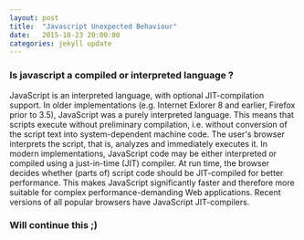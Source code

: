 ```yaml
---
layout: post
title:  "Javascript Unexpected Behaviour"
date:   2015-10-23 20:00:00
categories: jekyll update
---
```


### Is javascript a compiled or interpreted language ?
JavaScript is an interpreted language, with optional JIT-compilation support. In older implementations (e.g. Internet Exlorer 8 and earlier, Firefox prior to 3.5), JavaScript was a purely interpreted language. This means that scripts execute without preliminary compilation, i.e. without conversion of the script text into system-dependent machine code. The user's browser interprets the script, that is, analyzes and immediately executes it. In modern implementations, JavaScript code may be either interpreted or compiled using a just-in-time (JIT) compiler. At run time, the browser decides whether (parts of) script code should be JIT-compiled for better performance. This makes JavaScript significantly faster and therefore more suitable for complex performance-demanding Web applications. Recent versions of all popular browsers have JavaScript JIT-compilers.

### Will continue this ;)
   
